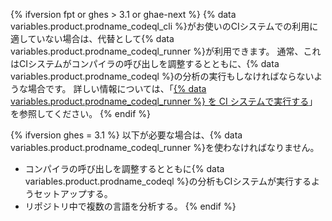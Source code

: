 {% ifversion fpt or ghes > 3.1 or ghae-next %}
{% data variables.product.prodname_codeql_cli %}がお使いのCIシステムでの利用に適していない場合は、代替として{% data variables.product.prodname_codeql_runner %}が利用できます。 通常、これはCIシステムがコンパイラの呼び出しを調整するとともに、{% data variables.product.prodname_codeql %}の分析の実行もしなければならないような場合です。 詳しい情報については、「[{% data variables.product.prodname_codeql_runner %} を CI システムで実行する](/code-security/secure-coding/using-codeql-code-scanning-with-your-existing-ci-system/running-codeql-runner-in-your-ci-system)」を参照してください。
{% endif %}

{% ifversion ghes = 3.1 %}
以下が必要な場合は、{% data variables.product.prodname_codeql_runner %}を使わなければなりません。
- コンパイラの呼び出しを調整するとともに{% data variables.product.prodname_codeql %}の分析もCIシステムが実行するようセットアップする。
- リポジトリ中で複数の言語を分析する。
{% endif %}
